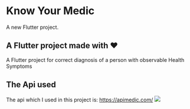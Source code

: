 # Know Your Medic

A new Flutter project.

## A Flutter project made with ❤️

A Flutter project for correct diagnosis of a person with observable Health Symptoms

## The Api used

The api which I used in this project is: https://apimedic.com/
<img src="https://i.imgur.com/1i5yMeF.png">
